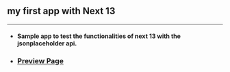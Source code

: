 ## my first app with Next 13
 ______________________________________________________________________________________________________________________________________

- #### Sample app to test the functionalities of next 13 with the jsonplaceholder api.

- ### [ Preview Page ](https://next13-app-gold.vercel.app)


